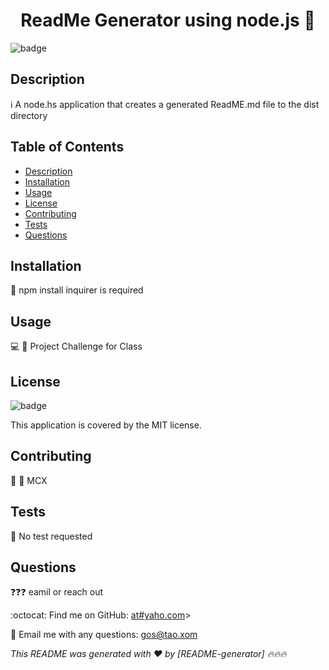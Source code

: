 <h1 align="center">ReadMe Generator using node.js 👋 </h1>
  
![badge](https://img.shields.io/badge/license-MIT-brightgreen)

## Description

ℹ️ A node.hs application that creates a generated ReadME.md file to the dist directory

## Table of Contents

- [Description](#description)
- [Installation](#installation)
- [Usage](#usage)
- [License](#license)
- [Contributing](#contributing)
- [Tests](#tests)
- [Questions](#questions)

## Installation

💾 npm install inquirer is required

## Usage

💻 📱 Project Challenge for Class

## License

![badge](https://img.shields.io/badge/license-MIT-brightgreen)

This application is covered by the MIT license.

## Contributing

👥 👥 MCX

## Tests

📝 No test requested

## Questions

❓❓❓ eamil or reach out

:octocat: Find me on GitHub: [at#yaho.com](https://github.com/at#yaho.com)>

📧 Email me with any questions: gos@tao.xom

_This README was generated with ❤️ by [README-generator] 🔥🔥🔥_
